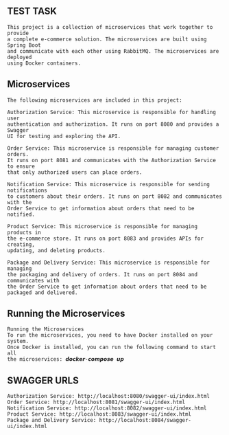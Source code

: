 ##  TEST TASK

    This project is a collection of microservices that work together to provide
    a complete e-commerce solution. The microservices are built using Spring Boot
    and communicate with each other using RabbitMQ. The microservices are deployed
    using Docker containers.

## Microservices

    The following microservices are included in this project:

    Authorization Service: This microservice is responsible for handling user
    authentication and authorization. It runs on port 8080 and provides a Swagger
    UI for testing and exploring the API.

    Order Service: This microservice is responsible for managing customer orders.
    It runs on port 8081 and communicates with the Authorization Service to ensure
    that only authorized users can place orders.

    Notification Service: This microservice is responsible for sending notifications
    to customers about their orders. It runs on port 8082 and communicates with the
    Order Service to get information about orders that need to be notified.

    Product Service: This microservice is responsible for managing products in
    the e-commerce store. It runs on port 8083 and provides APIs for creating,
    updating, and deleting products.

    Package and Delivery Service: This microservice is responsible for managing
    the packaging and delivery of orders. It runs on port 8084 and communicates with
    the Order Service to get information about orders that need to be packaged and delivered.


## Running the Microservices


    Running the Microservices
    To run the microservices, you need to have Docker installed on your system.
    Once Docker is installed, you can run the following command to start all
    the microservices: 𝙙𝙤𝙘𝙠𝙚𝙧-𝙘𝙤𝙢𝙥𝙤𝙨𝙚 𝙪𝙥

## SWAGGER URLS

    Authorization Service: http://localhost:8080/swagger-ui/index.html
    Order Service: http://localhost:8081/swagger-ui/index.html
    Notification Service: http://localhost:8082/swagger-ui/index.html
    Product Service: http://localhost:8083/swagger-ui/index.html
    Package and Delivery Service: http://localhost:8084/swagger-ui/index.html